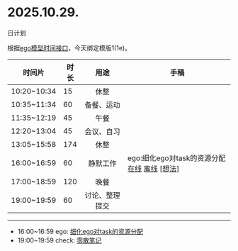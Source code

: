 # 2025.10.29.
日计划

根据[ego模型时间接口](https://gitee.com/hyg/blog/blob/master/timeflow.md)，今天绑定模版1(1e)。

| 时间片 | 时长 | 用途 | 手稿 |
| --- | --- | :---: | --- |
| 10:20~10:34 | 15 | 休整 |  |
| 10:35~11:34 | 60 | 备餐、运动 |  |
| 11:35~12:19 | 45 | 午餐 |  |
| 12:20~13:04 | 45 | 会议、自习 |  |
| 13:05~15:58 | 174 | 休整 |  |
| 16:00~16:59 | 60 | 静默工作 | ego:细化ego对task的资源分配 [在线](http://simp.ly/p/4QDThK) [离线](../../draft/2025/20251029160000.md) <a href="mailto:huangyg@mars22.com?subject=关于2025.10.29.[ego:细化ego对task的资源分配]任务&body=日期: 20251029%0D%0A序号: 5%0D%0A手稿:../../draft/2025/20251029160000.md%0D%0A---请勿修改邮件主题及以上内容 从下一行开始写您的想法---%0D%0A">[想法]</a> |
| 17:00~18:59 | 120 | 晚餐 |  |
| 19:00~19:59 | 60 | 讨论、整理提交 |  |

---

- 16:00~16:59	ego: [细化ego对task的资源分配](../../draft/2025/20251029.01.md)
- 19:00~19:59	check: [零散笔记](../../draft/2025/20251029.02.md)
